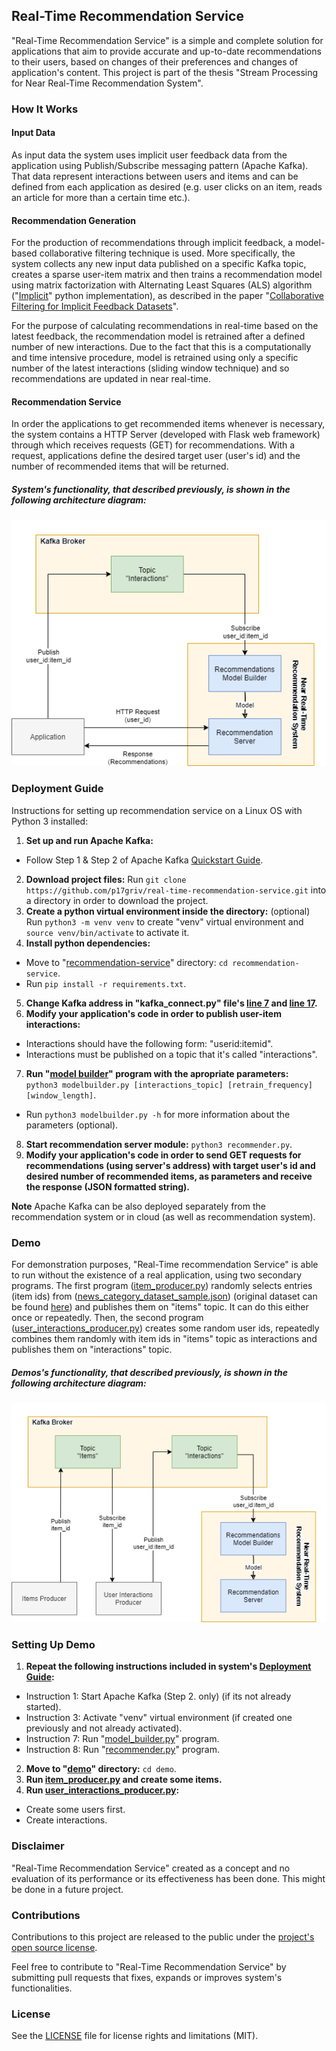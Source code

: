 ## Real-Time Recommendation Service

"Real-Time Recommendation Service" is a simple and complete solution for applications that aim to provide accurate and up-to-date recommendations to their users, based on changes of their preferences and changes of application's content. This project is part of the thesis "Stream Processing for Near Real-Time Recommendation System".

### How It Works

#### Input Data

As input data the system uses implicit user feedback data from the application using Publish/Subscribe messaging pattern (Apache Kafka). That data represent interactions between users and items and can be defined from each application as desired (e.g. user clicks on an item, reads an article for more than a certain time etc.).

#### Recommendation Generation

For the production of recommendations through implicit feedback, a model-based collaborative filtering technique is used. More specifically, the system collects any new input data published on a specific Kafka topic, creates a sparse user-item matrix and then trains a recommendation model using matrix factorization with Alternating Least Squares (ALS) algorithm ("[Implicit](https://github.com/benfred/implicit)" python implementation), as described in the paper "[Collaborative Filtering for Implicit Feedback Datasets](https://ieeexplore.ieee.org/document/4781121)".

For the purpose of calculating recommendations in real-time based on the latest feedback, the recommendation model is retrained after a defined number of new interactions. Due to the fact that this is a computationally and time intensive procedure, model is retrained using only a specific number of the latest interactions (sliding window technique) and so recommendations are updated in near real-time.

#### Recommendation Service

In order the applications to get recommended items whenever is necessary, the system contains a HTTP Server (developed with Flask web framework) through which receives requests (GET) for recommendations. With a request, applications define the desired target user (user's id) and the number of recommended items that will be returned.

##### System's functionality, that described previously, is shown in the following architecture diagram:

![System's Architecture Diagram](img/architecture_diagram.png)

### Deployment Guide

Instructions for setting up recommendation service on a Linux OS with Python 3 installed:

1. **Set up and run Apache Kafka:**
  - Follow Step 1 & Step 2 of Apache Kafka [Quickstart Guide](https://kafka.apache.org/quickstart).
2. **Download project files:** Run ``` git clone https://github.com/p17griv/real-time-recommendation-service.git ``` into a directory in order to download the project.
3. **Create a python virtual environment inside the directory:** (optional) Run ``` python3 -m venv venv ``` to create "venv" virtual environment and ``` source venv/bin/activate ``` to activate it.
4. **Install python dependencies:**
  - Move to "[recommendation-service](recommendation-service)" directory: ``` cd recommendation-service ```.
  - Run ``` pip install -r requirements.txt ```.
5. **Change Kafka address in "kafka_connect.py" file's [line 7](https://github.com/p17griv/real-time-recommendation-service/blob/4973e6118d4cba50bfd688bbf3ca3e909eddfb50/recommendation-service/kafka_connect.py#L7) and [line 17](https://github.com/p17griv/real-time-recommendation-service/blob/4973e6118d4cba50bfd688bbf3ca3e909eddfb50/recommendation-service/kafka_connect.py#L17).**
6. **Modify your application's code in order to publish user-item interactions:**
  - Interactions should have the following form: "userid:itemid".
  - Interactions must be published on a topic that it's called "interactions".
7. **Run "[model builder](recommendation-service/model_builder.py)" program with the apropriate parameters:** ``` python3 modelbuilder.py [interactions_topic] [retrain_frequency] [window_length]```.
  - Run ``` python3 modelbuilder.py -h ``` for more information about the parameters (optional).
8. **Start recommendation server module:** ``` python3 recommender.py ```.
9. **Modify your application's code in order to send GET requests for recommendations (using server's address) with target user's id and desired number of recommended items, as parameters and receive the response (JSON formatted string).**

**Note**
Apache Kafka can be also deployed separately from the recommendation system or in cloud (as well as recommendation system).

### Demo

For demonstration purposes, "Real-Time recommendation Service" is able to run without the existence of a real application, using two secondary programs. The first program ([item_producer.py](demo/item_producer.py)) randomly selects entries (item ids) from ([news_category_dataset_sample.json](demo/news_category_dataset.json)) (original dataset can be found [here](https://www.kaggle.com/rmisra/news-category-dataset?select=News_Category_Dataset_v2.json)) and publishes them on "items" topic. It can do this either once or repeatedly. Then, the second program ([user_interactions_producer.py](demo/user_interactions_producer.py)) creates some random user ids, repeatedly combines them randomly with item ids in "items" topic as interactions and publishes them on "interactions" topic.

##### Demos's functionality, that described previously, is shown in the following architecture diagram:

![Demos's Architecture Diagram](img/architecture_diagram_demo.png)

### Setting Up Demo

1. **Repeat the following instructions included in system's [Deployment Guide]():**
  - Instruction 1: Start Apache Kafka (Step 2. only) (if its not already started).
  - Instruction 3: Activate "venv" virtual environment (if created one previously and not already activated).
  - Instruction 7: Run "[model_builder.py](recommendation-service/model_builder.py)" program.
  - Instruction 8: Run "[recommender.py](recommendation-service/recommender.py)" program.
2. **Move to "[demo](demo)" directory:** ``` cd demo ```.
3. **Run [item_producer.py](demo/item_producer.py) and create some items.**
4. **Run [user_interactions_producer.py](demo/user_interactions_producer.py):**
  - Create some users first.
  - Create interactions.

### Disclaimer

"Real-Time Recommendation Service" created as a concept and no evaluation of its performance or its effectiveness has been done. This might be done in a future project.

### Contributions

Contributions to this project are released to the public under the [project's open source license](LICENSE.md).

Feel free to contribute to "Real-Time Recommendation Service" by submitting pull requests that fixes, expands or improves system's functionalities.

### License

See the [LICENSE](LICENSE.md) file for license rights and limitations (MIT).
